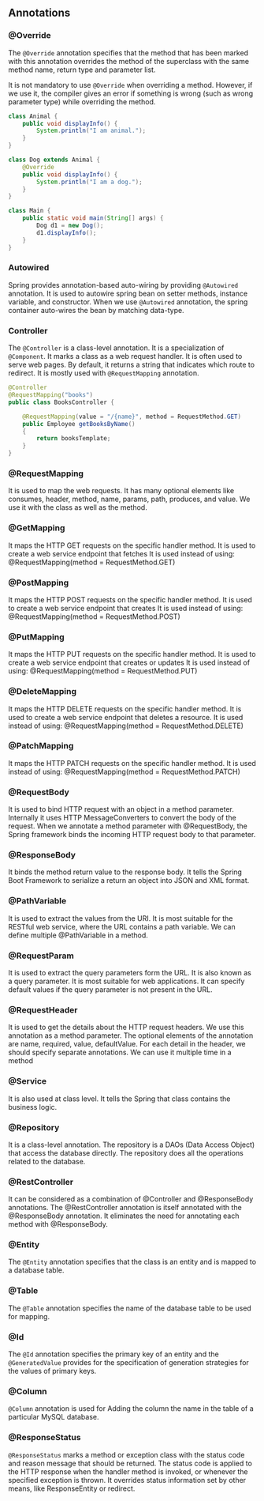 ## Annotations

### @Override
The `@Override` annotation specifies that the method that has been marked with this annotation overrides the method of the superclass with the same method name, return type and parameter list.

It is not mandatory to use `@Override` when overriding a method. However, if we use it, the compiler gives an error if something is wrong (such as wrong parameter type) while overriding the method.

```Java
class Animal {
    public void displayInfo() {
        System.println("I am animal.");
    }
}

class Dog extends Animal {
    @Override
    public void displayInfo() {
        System.println("I am a dog.");
    }
}

class Main {
    public static void main(String[] args) {
        Dog d1 = new Dog();
        d1.displayInfo();
    }
}
```

### Autowired
Spring provides annotation-based auto-wiring by providing `@Autowired` annotation. It is used to autowire spring bean on setter methods, instance variable, and constructor. When we use `@Autowired` annotation, the spring container auto-wires the bean by matching data-type.

### Controller
The `@Controller` is a class-level annotation. It is a specialization of `@Component`. It marks a class as a web request handler. It is often used to serve web pages. By default, it returns a string that indicates which route to redirect. It is mostly used with `@RequestMapping` annotation.
```Java
@Controller  
@RequestMapping("books")  
public class BooksController {  

    @RequestMapping(value = "/{name}", method = RequestMethod.GET)  
    public Employee getBooksByName()   
    {  
        return booksTemplate;  
    }  
}  
```

### @RequestMapping
It is used to map the web requests. It has many optional elements like consumes, header, method, name, params, path, produces, and value. We use it with the class as well as the method.

### @GetMapping
It maps the HTTP GET requests on the specific handler method. It is used to create a web service endpoint that fetches It is used instead of using: @RequestMapping(method = RequestMethod.GET)

### @PostMapping
It maps the HTTP POST requests on the specific handler method. It is used to create a web service endpoint that creates It is used instead of using: @RequestMapping(method = RequestMethod.POST)

### @PutMapping
It maps the HTTP PUT requests on the specific handler method. It is used to create a web service endpoint that creates or updates It is used instead of using: @RequestMapping(method = RequestMethod.PUT)

### @DeleteMapping
It maps the HTTP DELETE requests on the specific handler method. It is used to create a web service endpoint that deletes a resource. It is used instead of using: @RequestMapping(method = RequestMethod.DELETE)

### @PatchMapping
It maps the HTTP PATCH requests on the specific handler method. It is used instead of using: @RequestMapping(method = RequestMethod.PATCH)

### @RequestBody
It is used to bind HTTP request with an object in a method parameter. Internally it uses HTTP MessageConverters to convert the body of the request. When we annotate a method parameter with @RequestBody, the Spring framework binds the incoming HTTP request body to that parameter.

### @ResponseBody
It binds the method return value to the response body. It tells the Spring Boot Framework to serialize a return an object into JSON and XML format.

### @PathVariable
It is used to extract the values from the URI. It is most suitable for the RESTful web service, where the URL contains a path variable. We can define multiple @PathVariable in a method.

### @RequestParam
It is used to extract the query parameters form the URL. It is also known as a query parameter. It is most suitable for web applications. It can specify default values if the query parameter is not present in the URL.

### @RequestHeader
It is used to get the details about the HTTP request headers. We use this annotation as a method parameter. The optional elements of the annotation are name, required, value, defaultValue. For each detail in the header, we should specify separate annotations. We can use it multiple time in a method

### @Service
It is also used at class level. It tells the Spring that class contains the business logic.

### @Repository
It is a class-level annotation. The repository is a DAOs (Data Access Object) that access the database directly. The repository does all the operations related to the database.

### @RestController
It can be considered as a combination of @Controller and @ResponseBody annotations. The @RestController annotation is itself annotated with the @ResponseBody annotation. It eliminates the need for annotating each method with @ResponseBody.

### @Entity
The `@Entity` annotation specifies that the class is an entity and is mapped to a database table.

### @Table
The `@Table` annotation specifies the name of the database table to be used for mapping.

### @Id
The `@Id` annotation specifies the primary key of an entity and the `@GeneratedValue` provides for the specification of generation strategies for the values of primary keys.

### @Column
`@Column` annotation is used for Adding the column the name in the table of a particular MySQL database.

### @ResponseStatus
`@ResponseStatus` marks a method or exception class with the status code and reason message that should be returned. The status code is applied to the HTTP response when the handler method is invoked, or whenever the specified exception is thrown. It overrides status information set by other means, like ResponseEntity or redirect.